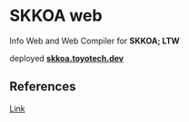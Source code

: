 # SKKOA web

Info Web and Web Compiler for **SKKOA; LTW**

deployed **[skkoa.toyotech.dev](https://skkoa.toyotech.dev/)**


## References
[Link](https://codepen.io/RAREBEEF/pen/eYGKZKL)
